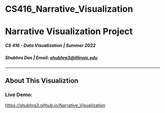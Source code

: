 # CS416_Narrative_Visualization
# Narrative Visualization Project

##### CS 416 - Data Visualization | Summer 2022 
##### Shubhra Das | Email: shubhra3@illinois.edu

<hr>

## About This Visualiztion

### Live Demo: 
https://shubhra3.github.io/Narrative_Visualization
